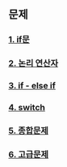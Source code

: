 ## 문제 

### [1. if문](test01/README.md)   
   
### [2. 논리 연산자](test02/README.md)    

### [3. if - else if](test03/README.md)    

### [4. switch](test04/README.md)    

### [5. 종합문제](test05/README.md)    

### [6. 고급문제](test06/README.md)    
